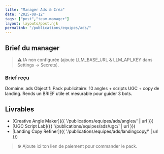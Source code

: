```yaml
---
title: "Manager Ads & Créa"
date: "2025-08-12"
tags: ["post","team-manager"]
layout: layouts/post.njk
permalink: "/publications/equipes/ads/"
---
```

## Brief du manager

> ⚠️ IA non configurée (ajoute LLM_BASE_URL & LLM_API_KEY dans Settings → Secrets).

### Brief reçu
Domaine: ads
Objectif: Pack publicitaire: 10 angles + scripts UGC + copy de landing.
Rends un BRIEF utile et mesurable pour guider 3 bots.

## Livrables
- [Creative Angle Maker]({{ '/publications/equipes/ads/angles/' | url }})
- [UGC Script Lab]({{ '/publications/equipes/ads/ugc/' | url }})
- [Landing Copy Refiner]({{ '/publications/equipes/ads/landingcopy/' | url }})

> ⚙️ Ajoute ici ton lien de paiement pour commander le pack.
